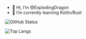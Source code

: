- 👋 Hi, I’m @ExplodingDragon
- 🌱 I’m currently learning Kotlin/Rust

![GitHub Status](https://github-readme-stats.vercel.app/api?show_icons=true&username=ExplodingDragon)

![Top Langs](https://github-readme-stats.vercel.app/api/top-langs/?username=ExplodingDragon&layout=compact)
